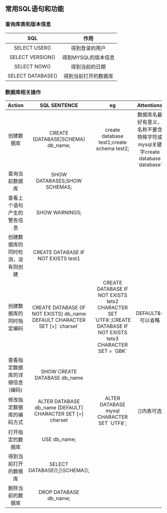 ## 常用SQL语句和功能
### 查询库表和版本信息
SQL| 作用
|:-:|:-:|
SELECT USER() |得到登录的用户
SELECT VERSION() |得到MYSQL的版本信息
SELECT NOW()| 得到当前的日期
SELECT DATABASE() |得到当前打开的数据库
### 数据库相关操作
Action|SQL SENTENCE|eg|Attentions
|:-:|:-:|:-:|:-:|
创建数据库|CREATE {DATABASE\|SCHEMA} db_name;|create database test1;create schema test2;|数据库名最好有意义，名称不要含特殊字符或mysql关键字create database \`database\`
查询当前数据库|SHOW DATABASES;SHOW SCHEMAS;|||
查看上个语句产生的警告信息|SHOW WARNINGS;|||
创建数据库的同时检测，没有则创建|CREATE DATABASE IF NOT EXISTS test1||
创建数据库的同时指定编码|CREATE DATABASE {IF NOT EXISTS} db_name DEFAULT CHARACTER SET [=] \`charset\`|CREATE DATABASE IF NOT EXISTS tets2 CHARACTER SET \`UTF8\`;CREATE DATABASE IF NOT EXISTS tets3 CHARACTER SET = \`GBK\`|DEFAULT&= 可以省略|
查看指定数据库的详细信息(编码)|SHOW CREATE DATABASE db_name|||
修改指定数据库的编码方式|ALTER DATABASE db_name [DEFAULT] CHARACTER SET [=] charset|ALTER DATABASE mysql CHARACTER SET \`UTF8\`;|[]内表可选|
打开指定的数据库|USE db_name;|||
得到当前打开的数据库|SELECT DATABASE();\|\SCHEMA();|||
删除当前的数据库|DROP DATABASE db_name;|||



